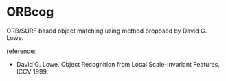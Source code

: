 # ORBcog
ORB/SURF based object matching using method proposed by David G. Lowe.

reference:
- David G. Lowe. Object Recognition from Local Scale-Invariant Features, ICCV 1999.
